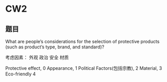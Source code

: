 # CW2

## 题目
What are people’s considerations for the selection of protective products (such as product’s type, brand, and standard)?

考虑因素：
外观
政治
安全
材质

Protective effect,                      0
 Appearance,                            1
Political Factors(包括宗教),     2
Material,                                     3
Eco-friendly                               4